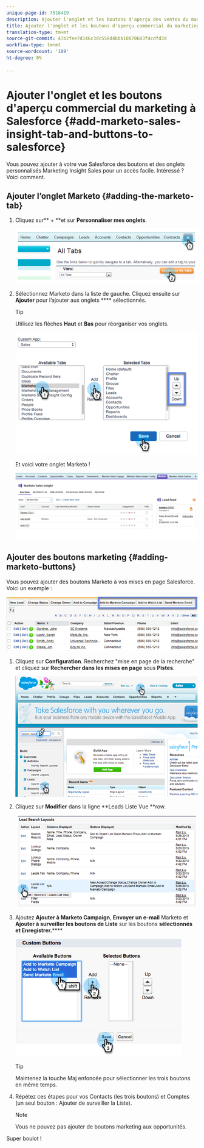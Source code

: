 ```yaml
---
unique-page-id: 7516419
description: Ajouter l'onglet et les boutons d'aperçu des ventes du marketing à Salesforce - Docs marketing - Documentation du produit
title: Ajouter l'onglet et les boutons d'aperçu commercial du marketing à Salesforce
translation-type: tm+mt
source-git-commit: 47b2fee7d146c3dc558d4bbb10070683f4cdfd3d
workflow-type: tm+mt
source-wordcount: '189'
ht-degree: 0%

---
```



# Ajouter l&#39;onglet et les boutons d&#39;aperçu commercial du marketing à Salesforce {#add-marketo-sales-insight-tab-and-buttons-to-salesforce}

Vous pouvez ajouter à votre vue Salesforce des boutons et des onglets personnalisés Marketing Insight Sales pour un accès facile. Intéressé ? Voici comment.

## Ajouter l’onglet Marketo  {#adding-the-marketo-tab}

1. Cliquez sur** + **et sur **Personnaliser mes onglets**.

   ![](assets/image2014-9-24-17-3a38-3a25.png)

1. Sélectionnez Marketo dans la liste de gauche. Cliquez ensuite sur **Ajouter** pour l’ajouter aux onglets **** sélectionnés.

   >[!TIP]
   >
   >Utilisez les flèches **Haut** et **Bas** pour réorganiser vos onglets.

   ![](assets/image2015-5-27-13-3a42-3a59.png)

   Et voici votre onglet Marketo !

   ![](assets/three-1.png)

## Ajouter des boutons marketing {#adding-marketo-buttons}

Vous pouvez ajouter des boutons Marketo à vos mises en page Salesforce. Voici un exemple :

![](assets/image2015-5-26-17-3a7-3a18.png)

1. Cliquez sur **Configuration**. Recherchez &quot;mise en page de la recherche&quot; et cliquez sur **Rechercher dans les mises en page** sous **Pistes**.

   ![](assets/image2015-5-26-14-3a59-3a53.png)

1. Cliquez sur **Modifier** dans la ligne **Leads Liste Vue **row.

   ![](assets/image2015-5-26-16-3a7-3a24.png)

1. Ajoutez **Ajouter à Marketo Campaign**, **Envoyer un e-mail** Marketo et **Ajouter à surveiller les boutons de Liste** sur les boutons **sélectionnés et Enregistrer.******

   ![](assets/image2015-5-26-16-3a59-3a34.png)

   >[!TIP]
   >
   >Maintenez la touche Maj enfoncée pour sélectionner les trois boutons en même temps.

1. Répétez ces étapes pour vos Contacts (les trois boutons) et Comptes (un seul bouton : Ajouter de surveiller la Liste).

   >[!NOTE]
   >
   >Vous ne pouvez pas ajouter de boutons marketing aux opportunités.

Super boulot !
